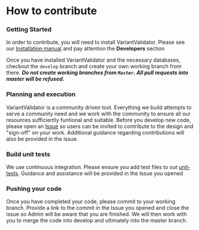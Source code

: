 # How to contribute

### Getting Started
In order to contribute, you will need to install VariantValidator. Please see our 
[Installation manual](https://github.com/openvar/variantValidator/blob/master/docs/INSTALLATION.md) and pay attention the **Developers** section

Once you have installed VariantValidator and the necessary databases, checkout the `develop` branch and create your own working branch from there. 
***Do not create working branches from `Master`. All pull requests into master will be refused.***

### Planning and execution
VariantValidator is a community driven tool. Everything we build attempts to serve a community need and we work with the community to ensure all our 
resources sufficiently funtional and suitable. Before you develop new code, please open an [Issue](https://github.com/openvar/variantValidator/issues) 
so users can be invited to contribute to the design and "sign-off" on your work. Additional guidance regarding contributions will also be provided in the issue.

### Build unit tests
We use continuous integration. Please ensure you add test files to out [unit-tests](https://github.com/openvar/variantValidator/tree/master/tests). 
Guidance and assistance will be provided in the Issue you opened

### Pushing your code
Once you have completed your code, please commit to your working branch. Provide a link to the commit in the Issue you opened and close the issue so Admin will be 
aware that you are finished. We will then work with you to merge the code into develop and ultimately into the master branch. 
